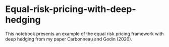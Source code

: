 # Equal-risk-pricing-with-deep-hedging
This notebook presents an example of the equal risk pricing framework with deep hedging from my paper Carbonneau and Godin (2020).
